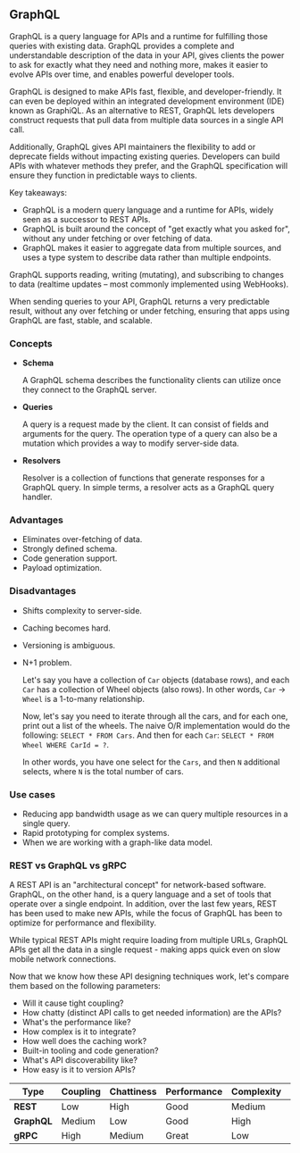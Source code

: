 ## GraphQL
GraphQL is a query language for APIs and a runtime for fulfilling those queries with existing data. GraphQL provides a complete and understandable description of the data in your API, gives clients the power to ask for exactly what they need and nothing more, makes it easier to evolve APIs over time, and enables powerful developer tools. 

GraphQL is designed to make APIs fast, flexible, and developer-friendly. It can even be deployed within an integrated development environment (IDE) known as GraphiQL. As an alternative to REST, GraphQL lets developers construct requests that pull data from multiple data sources in a single API call. 

Additionally, GraphQL gives API maintainers the flexibility to add or deprecate fields without impacting existing queries. Developers can build APIs with whatever methods they prefer, and the GraphQL specification will ensure they function in predictable ways to clients.

Key takeaways:
* GraphQL is a modern query language and a runtime for APIs, widely seen as a successor to REST APIs.
* GraphQL is built around the concept of "get exactly what you asked for", without any under fetching or over fetching of data.
* GraphQL makes it easier to aggregate data from multiple sources, and uses a type system to describe data rather than multiple endpoints.

GraphQL supports reading, writing (mutating), and subscribing to changes to data (realtime updates – most commonly implemented using WebHooks).

When sending queries to your API, GraphQL returns a very predictable result, without any over fetching or under fetching, ensuring that apps using GraphQL are fast, stable, and scalable.

### Concepts
* __Schema__

    A GraphQL schema describes the functionality clients can utilize once they connect to the GraphQL server.

* __Queries__

    A query is a request made by the client. It can consist of fields and arguments for the query. The operation type of a query can also be a mutation which provides a way to modify server-side data.

* __Resolvers__

    Resolver is a collection of functions that generate responses for a GraphQL query. In simple terms, a resolver acts as a GraphQL query handler.

### Advantages
* Eliminates over-fetching of data.
* Strongly defined schema.
* Code generation support.
* Payload optimization.

### Disadvantages
* Shifts complexity to server-side.
* Caching becomes hard.
* Versioning is ambiguous.
* N+1 problem.

    Let's say you have a collection of `Car` objects (database rows), and each `Car` has a collection of Wheel objects (also rows). In other words, `Car` → `Wheel` is a 1-to-many relationship.

    Now, let's say you need to iterate through all the cars, and for each one, print out a list of the wheels. The naive O/R implementation would do the following: `SELECT * FROM Cars`. And then for each `Car`: `SELECT * FROM Wheel WHERE CarId = ?`.
    
    In other words, you have one select for the `Cars`, and then `N` additional selects, where `N` is the total number of cars.

### Use cases
* Reducing app bandwidth usage as we can query multiple resources in a single query.
* Rapid prototyping for complex systems.
* When we are working with a graph-like data model.

### REST vs GraphQL vs gRPC
A REST API is an "architectural concept" for network-based software. GraphQL, on the other hand, is a query language and a set of tools that operate over a single endpoint. In addition, over the last few years, REST has been used to make new APIs, while the focus of GraphQL has been to optimize for performance and flexibility.

While typical REST APIs might require loading from multiple URLs, GraphQL APIs get all the data in a single request - making apps quick even on slow mobile network connections.

Now that we know how these API designing techniques work, let's compare them based on the following parameters:
* Will it cause tight coupling?
* How chatty (distinct API calls to get needed information) are the APIs?
* What's the performance like?
* How complex is it to integrate?
* How well does the caching work?
* Built-in tooling and code generation?
* What's API discoverability like?
* How easy is it to version APIs?

| Type | Coupling | Chattiness | Performance | Complexity | Caching | Codegen | Discoverability | Versioning |
| - | - | - | - | - | - | - | - | - |
| __REST__ | Low | High | Good | Medium | Great | Bad | Good | Easy |
| __GraphQL__ | Medium | Low | Good | High | Custom | Good | Good | Custom | 
| __gRPC__ | High | Medium | Great | Low | Custom | Great | Bad | Hard |
